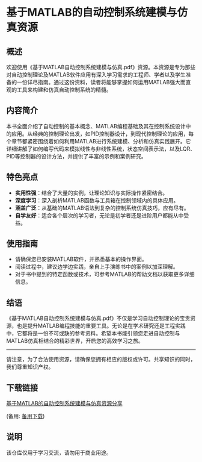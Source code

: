 # 基于MATLAB的自动控制系统建模与仿真资源

## 概述

欢迎使用《基于MATLAB自动控制系统建模与仿真.pdf》资源。本资源是专为那些对自动控制理论及MATLAB软件应用有深入学习需求的工程师、学者以及学生准备的一份详尽指南。通过这份资料，读者将能够掌握如何运用MATLAB强大而直观的工具来构建和仿真自动控制系统的精髓。

## 内容简介

本书全面介绍了自动控制的基本概念、MATLAB编程基础及其在控制系统设计中的应用。从经典的控制理论出发，如PID控制器设计，到现代控制理论的应用，每个章节都紧密围绕着如何利用MATLAB进行系统建模、分析和仿真实践展开。它详细讲解了如何编写代码来模拟线性与非线性系统，状态空间表示法，以及LQR、PID等控制器的设计方法，并提供了丰富的示例和案例研究。

## 特色亮点

- **实用性强**：结合了大量的实例，让理论知识与实际操作紧密结合。
- **深度学习**：深入剖析MATLAB函数与工具箱在控制领域内的具体应用。
- **涵盖广泛**：从基础的MATLAB语法到复杂的控制系统仿真技巧，应有尽有。
- **自学友好**：适合各个层次的学习者，无论是初学者还是进阶用户都能从中受益。

## 使用指南

- 请确保您已安装MATLAB软件，并熟悉基本的操作界面。
- 阅读过程中，建议边学边实践，亲自上手演练书中的案例以加深理解。
- 对于书中提到的特定函数或技术，可参考MATLAB的帮助文档以获取更多详细信息。

## 结语

《基于MATLAB自动控制系统建模与仿真.pdf》不仅是学习自动控制理论的宝贵资源，也是提升MATLAB编程技能的重要工具。无论是在学术研究还是工程实践中，它都将是一份不可或缺的参考资料。希望本书能引领您走进自动控制与MATLAB仿真相结合的精彩世界，开启您的高效学习之旅。

---

请注意，为了合法使用资源，请确保您拥有相应的版权或许可。共享知识的同时，我们尊重知识产权。

## 下载链接
[基于MATLAB的自动控制系统建模与仿真资源分享](https://pan.quark.cn/s/d195f8d8beb2) 

(备用: [备用下载](https://pan.baidu.com/s/1kIQ35eEc6y1fP3VBucy60A?pwd=1234))

## 说明

该仓库仅用于学习交流，请勿用于商业用途。
